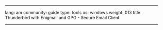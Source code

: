 

---

lang: am
community: guide
type: tools
os: windows
weight: 013
title: Thunderbird with Enigmail and GPG - Secure Email Client

---

<stub>

